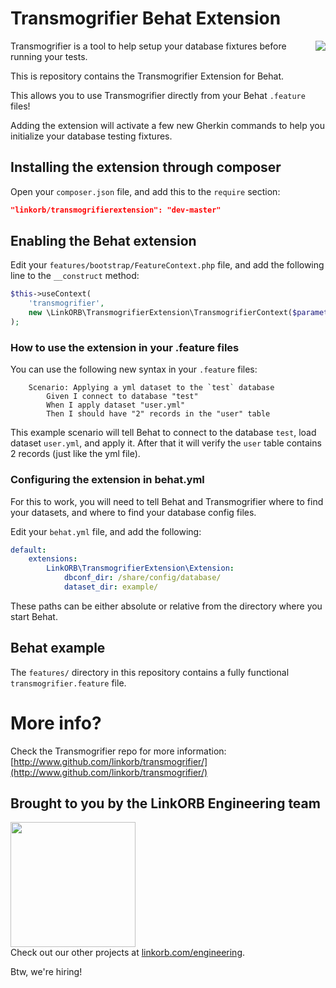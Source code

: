 # Transmogrifier Behat Extension
<img src="http://www.linkorb.com/d/online/linkorb/upload/transmogrifier.gif" align="right" />

Transmogrifier is a tool to help setup your database fixtures before running your tests.

This is repository contains the Transmogrifier Extension for Behat.

This allows you to use Transmogrifier directly from your Behat `.feature` files!

Adding the extension will activate a few new Gherkin commands to help you initialize your database testing fixtures.

## Installing the extension through composer

Open your `composer.json` file, and add this to the `require` section:

```json
"linkorb/transmogrifierextension": "dev-master"
```

## Enabling the Behat extension

Edit your `features/bootstrap/FeatureContext.php` file, and add the following line to the `__construct` method:
```php
$this->useContext(
    'transmogrifier',
    new \LinkORB\TransmogrifierExtension\TransmogrifierContext($parameters)
);
```

### How to use the extension in your .feature files

You can use the following new syntax in your `.feature` files:

```gherkin
    Scenario: Applying a yml dataset to the `test` database
        Given I connect to database "test"
        When I apply dataset "user.yml"
        Then I should have "2" records in the "user" table
```

This example scenario will tell Behat to connect to the database `test`, load dataset `user.yml`, and apply it.
After that it will verify the `user` table contains 2 records (just like the yml file).

### Configuring the extension in behat.yml

For this to work, you will need to tell Behat and Transmogrifier where to find your datasets,
and where to find your database config files.

Edit your `behat.yml` file, and add the following:

```yml
default:
    extensions:
        LinkORB\TransmogrifierExtension\Extension:
            dbconf_dir: /share/config/database/
            dataset_dir: example/
```

These paths can be either absolute or relative from the directory where you start Behat.

## Behat example

The `features/` directory in this repository contains a fully functional `transmogrifier.feature` file.

# More info?

Check the Transmogrifier repo for more information:
[http://www.github.com/linkorb/transmogrifier/](http://www.github.com/linkorb/transmogrifier/)

## Brought to you by the LinkORB Engineering team

<img src="http://www.linkorb.com/d/meta/tier1/images/linkorbengineering-logo.png" width="200px" /><br />
Check out our other projects at [linkorb.com/engineering](http://www.linkorb.com/engineering).

Btw, we're hiring!
